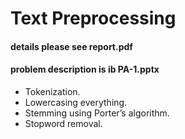 # Text Preprocessing
#### details please see report.pdf
#### problem description is ib PA-1.pptx
* Tokenization.
* Lowercasing everything.
* Stemming using Porter’s algorithm.
* Stopword removal.
